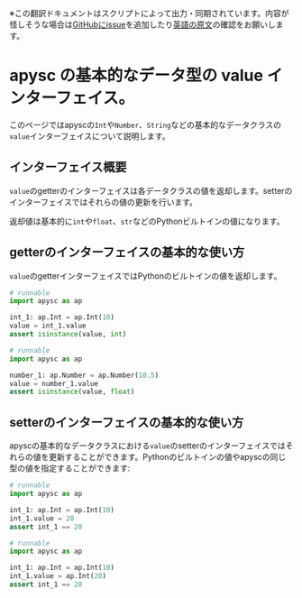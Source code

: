 <span class="inconspicuous-txt">※この翻訳ドキュメントはスクリプトによって出力・同期されています。内容が怪しそうな場合は<a href="https://github.com/simon-ritchie/apysc/issues" target="_blank">GitHubにissue</a>を追加したり[英語の原文](https://simon-ritchie.github.io/apysc/en/fundamental_data_classes_value_interface.html)の確認をお願いします。</span>

# apysc の基本的なデータ型の value インターフェイス。

このページではapyscの`Int`や`Number`、`String`などの基本的なデータクラスの`value`インターフェイスについて説明します。

## インターフェイス概要

`value`のgetterのインターフェイスは各データクラスの値を返却します。setterのインターフェイスではそれらの値の更新を行います。

返却値は基本的に`int`や`float`、`str`などのPythonビルトインの値になります。

## getterのインターフェイスの基本的な使い方

`value`のgetterインターフェイスではPythonのビルトインの値を返却します。

```py
# runnable
import apysc as ap

int_1: ap.Int = ap.Int(10)
value = int_1.value
assert isinstance(value, int)
```

```py
# runnable
import apysc as ap

number_1: ap.Number = ap.Number(10.5)
value = number_1.value
assert isinstance(value, float)
```

## setterのインターフェイスの基本的な使い方

apyscの基本的なデータクラスにおける`value`のsetterのインターフェイスではそれらの値を更新することができます。Pythonのビルトインの値やapyscの同じ型の値を指定することができます:

```py
# runnable
import apysc as ap

int_1: ap.Int = ap.Int(10)
int_1.value = 20
assert int_1 == 20
```

```py
# runnable
import apysc as ap

int_1: ap.Int = ap.Int(10)
int_1.value = ap.Int(20)
assert int_1 == 20
```